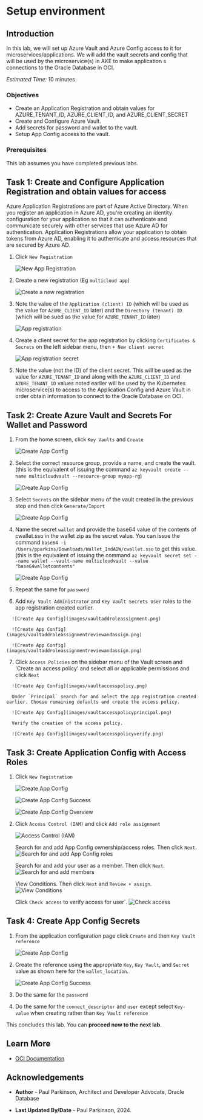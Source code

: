 # Setup environment

## Introduction

In this lab, we will set up Azure Vault and Azure Config access to it for microservices/applications.
We will add the vault secrets and config that will be used by the microservice(s) in AKE to make application s connections to the Oracle Database in OCI.

*Estimated Time:* 10 minutes

### Objectives

* Create an Application Registration and obtain values for AZURE\_TENANT\_ID, AZURE\_CLIENT\_ID, and AZURE\_CLIENT\_SECRET
* Create and Configure Azure Vault.  
* Add secrets for password and wallet to the vault.
* Setup App Config access to the vault.


### Prerequisites

This lab assumes you have completed previous labs.

## Task 1: Create and Configure Application Registration and obtain values for access

   Azure Application Registrations are part of Azure Active Directory. 
   When you register an application in Azure AD, you're creating an identity configuration for your application so that it can authenticate and communicate securely with other services that use Azure AD for authentication.
   Application Registrations allow your application to obtain tokens from Azure AD, enabling it to authenticate and access resources that are secured by Azure AD.
   1. Click `New Registration`

      ![New App Registration](images/newappregistration.png)


   2. Create a new registration (Eg `multicloud app`)

      ![Create a new registration](images/registerapp.png)


   3. Note the value of the `Application (client) ID` (which will be used as the value for `AZURE_CLIENT_ID` later) and the `Directory (tenant) ID` (which will be sued as the value for `AZURE_TENANT_ID` later)

      ![App registration](images/appregistration.png)

   4. Create a client secret for the app registration by clicking `Certificates & Secrets` on the left sidebar menu, then `+ New client secret` 

      ![App registration secret](images/appregistrationsecret.png)

   5. Note the value (not the ID) of the client secret. 
      This will be used as the value for `AZURE_TENANT_ID` and along with the `AZURE_CLIENT_ID` and `AZURE_TENANT_ID` values noted earlier will be used by the Kubernetes microservice(s) to access to the Application Config and Azure Vault in order obtain information to connect to the Oracle Database on OCI.



## Task 2: Create Azure Vault and Secrets For Wallet and Password

   1. From the home screen, click `Key Vaults` and `Create`

      ![Create App Config](images/keyvaultsfromhomepage.png)

   2. Select the correct resource group, provide a name, and create the vault. (this is the equivalent of issuing the command `az keyvault create --name multicloudvault --resource-group myapp-rg`)

      ![Create App Config](images/createkeyvaultdetail.png)

   3. Select `Secrets` on the sidebar menu of the vault created in the previous step and then click `Generate/Import`

      ![Create App Config](images/createkeyvaultdetail.png)

   4. Name the secret `wallet` and provide the base64 value of the contents of cwallet.sso in the wallet zip as the secret value.
      You can issue the command `base64 -i /Users/pparkins/Downloads/Wallet_IndADW/cwallet.sso` to get this value.
      (this is the equivalent of issuing the command `az keyvault secret set --name wallet --vault-name multicloudvault --value "base64walletcontents"`

      ![Create App Config](images/walletvaultsecret.png)

   5. Repeat the same for `password`

   6.  Add `Key Vault Administrator` and `Key Vault Secrets User` roles to the app registration created earlier.

      ![Create App Config](images/vaultaddroleassignment.png)

      ![Create App Config](images/vaultaddroleassignmentreviewandassign.png)

      ![Create App Config](images/vaultaddroleassignmentreviewandassign.png)

   7.  Click `Access Policies` on the sidebar menu of the Vault screen and 'Create an access policy' and select all or applicable permissions and click `Next`

      ![Create App Config](images/vaultaccesspolicy.png)

      Under `Principal` search for and select the app registration created earlier. Choose remaining defaults and create the access policy.

      ![Create App Config](images/vaultaccesspolicyprincipal.png)

      Verify the creation of the access policy.

      ![Create App Config](images/vaultaccesspolicyverify.png)

## Task 3: Create Application Config with Access Roles

   1. Click `New Registration`

      ![Create App Config](images/createappconfig.png)

      ![Create App Config Success](images/createappconfigsuccess.png)

      ![Create App Config Overview](images/createappconfigoverview.png)


   2. Click `Access Control (IAM)` and click `Add role assignment`

      ![Access Control (IAM)](images/createappconfigiam.png)
 
      Search for and add App Config ownership/access roles.  Then click `Next`.
      ![Search for and add App Config roles](images/addroleassignmentaddrole.png)
      
      Search for and add your user as a member. Then click `Next`. 
      ![Search for and add members](images/addroleassignmentmembers.png)

      View Conditions. Then click `Next` and `Review + assign`.
      ![View Conditions](images/addroleassignmentconditions.png)

      Click `Check access` to verify access for user`.
      ![Check access](images/checkroleassignment.png)


## Task 4: Create App Config Secrets

   1. From the application configuration page click `Create` and then `Key Vault reference`

      ![Create App Config](images/appconfigcreate.png)


   2. Create the reference using the appropriate `Key`, `Key Vault`, and `Secret` value as shown here for the `wallet_location`.

      ![Create App Config Success](images/appconfigcreatedetail.png)


   3. Do the same for the `password` 


   4. Do the same for the `connect_descriptor` and `user` except select `Key-value` when creating rather than `Key Vault reference` 


This concludes this lab. You can **proceed now to the next lab**.

## Learn More

* [OCI Documentation](https://docs.oracle.com/en-us/iaas/Content/home.htm)

## Acknowledgements

* **Author** - Paul Parkinson, Architect and Developer Advocate, Oracle Database

* **Last Updated By/Date** - Paul Parkinson, 2024.
